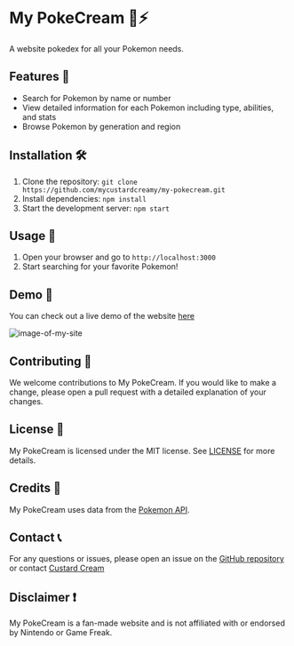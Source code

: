 # My PokeCream 🍮⚡️
A website pokedex for all your Pokemon needs.

## Features 🔎
- Search for Pokemon by name or number
- View detailed information for each Pokemon including type, abilities, and stats
- Browse Pokemon by generation and region

## Installation 🛠
1. Clone the repository: `git clone https://github.com/mycustardcreamy/my-pokecream.git`
2. Install dependencies: `npm install`
3. Start the development server: `npm start`

## Usage 📲
1. Open your browser and go to `http://localhost:3000`
2. Start searching for your favorite Pokemon!

## Demo 📝
You can check out a live demo of the website [here](https://mycustardcreamy.github.io/my-pokecream)

![image-of-my-site](https://user-images.githubusercontent.com/120729872/212936912-9c947906-ac4f-4e16-b27e-36a8d84d8578.png)

## Contributing 🤝
We welcome contributions to My PokeCream. If you would like to make a change, please open a pull request with a detailed explanation of your changes.

## License 📜
My PokeCream is licensed under the MIT license. See [LICENSE](LICENSE) for more details.

## Credits 🙏
My PokeCream uses data from the [Pokemon API](https://pokeapi.co/).

## Contact 📞
For any questions or issues, please open an issue on the [GitHub repository](https://github.com/mycustardcreamy/my-pokecream.git) or contact [Custard Cream](mycustardcreamy@gmail.com)

## Disclaimer ❗
My PokeCream is a fan-made website and is not affiliated with or endorsed by Nintendo or Game Freak.

